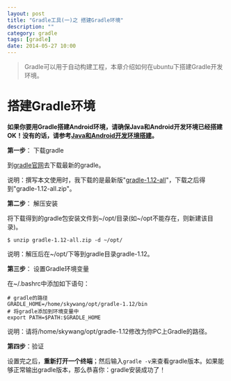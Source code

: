 ```yaml
---
layout: post
title: "Gradle工具(一)之 搭建Gradle环境"
description: ""
category: gradle
tags: [gradle]
date: 2014-05-27 10:00
---
```


> Gradle可以用于自动构建工程，本章介绍如何在ubuntu下搭建Gradle开发环境。


<a name="anchor1"></a>
# 搭建Gradle环境

**如果你要用Gradle搭建Android环境，请确保Java和Android开发环境已经搭建OK！没有的话，请参考[Java和Android开发环境搭建][link_setup_android_java]。**

**第一步**： 下载gradle

到[gradle官网](http://www.gradle.org/downloads)去下载最新的gradle。  

说明：撰写本文使用时，我下载的是最新版"[gradle-1.12-all](https://services.gradle.org/distributions/gradle-1.12-all.zip)"，下载之后得到"gradle-1.12-all.zip"。



**第二步**： 解压安装

将下载得到的gradle包安装文件到~/opt/目录(如~/opt不能存在，则新建该目录)。

    $ unzip gradle-1.12-all.zip -d ~/opt/

说明：解压后在~/opt/下等到gradle目录gradle-1.12。



**第三步**： 设置Gradle环境变量

在~/.bashrc中添加如下语句：

    # gradle的路径
    GRADLE_HOME=/home/skywang/opt/gradle-1.12/bin
    # 将gradle添加到环境变量中
    export PATH=$PATH:$GRADLE_HOME

说明：请将/home/skywang/opt/gradle-1.12修改为你PC上Gradle的路径。



**第四步**：验证

设置完之后，**重新打开一个终端**；然后输入`gradle -v`来查看gradle版本。如果能够正常输出gradle版本，那么恭喜你：gradle安装成功了！




[link_setup_android_java]: /2014/05/26/BuildYourFirstApp/
